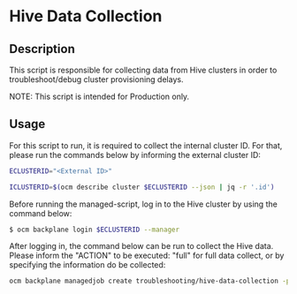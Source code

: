 # Hive Data Collection

## Description

This script is responsible for collecting data from Hive clusters in order to troubleshoot/debug cluster provisioning delays.

NOTE: This script is intended for Production only.

## Usage

For this script to run, it is required to collect the internal cluster ID. For that, please run the commands below by informing the external cluster ID:

```bash
ECLUSTERID="<External ID>"
```
```bash
ICLUSTERID=$(ocm describe cluster $ECLUSTERID --json | jq -r '.id')
```

Before running the managed-script, log in to the Hive cluster by using the command below:

```bash
$ ocm backplane login $ECLUSTERID --manager
```

After logging in, the command below can be run to collect the Hive data. Please inform the "ACTION" to be executed: "full" for full data collect, or by specifying the information do be collected:

```bash
ocm backplane managedjob create troubleshooting/hive-data-collection -p CLUSTER_ID=$ICLUSTERID -p ACTION="<full|clusterdeployment|clustersync|pods|events>"
```